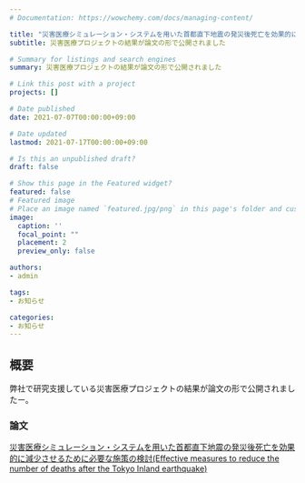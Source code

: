 ```yaml
---
# Documentation: https://wowchemy.com/docs/managing-content/

title: "災害医療シミュレーション・システムを用いた首都直下地震の発災後死亡を効果的に減少させるために必要な施策の検討(Effective measures to reduce the number of deaths after the Tokyo Inland earthquake)"
subtitle: 災害医療プロジェクトの結果が論文の形で公開されました

# Summary for listings and search engines
summary: 災害医療プロジェクトの結果が論文の形で公開されました

# Link this post with a project
projects: []

# Date published
date: 2021-07-07T00:00:00+09:00

# Date updated
lastmod: 2021-07-17T00:00:00+09:00

# Is this an unpublished draft?
draft: false

# Show this page in the Featured widget?
featured: false
# Featured image
# Place an image named `featured.jpg/png` in this page's folder and customize its options here.
image:
  caption: ''
  focal_point: ""
  placement: 2
  preview_only: false

authors:
- admin

tags:
- お知らせ

categories:
- お知らせ
---
```


## 概要
弊社で研究支援している災害医療プロジェクトの結果が論文の形で公開されましたー。  

### 論文
[災害医療シミュレーション・システムを用いた首都直下地震の発災後死亡を効果的に減少させるために必要な施策の検討(Effective measures to reduce the number of deaths after the Tokyo Inland earthquake)](https://onlinelibrary.wiley.com/doi/full/10.1002/jja2.12604) 
